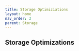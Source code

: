 ```yaml
---
title: Storage Optimiziations
layout: home
nav_order: 3
parent: Storage
---
```


## Storage Optimizations
